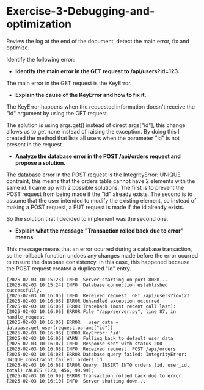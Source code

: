 # Exercise-3-Debugging-and-optimization
Review the log at the end of the document, detect the main error, fix and optimize.

Identify the following error:
- **Identify the main error in the GET request to /api/users?id=123.**

The main error in the GET request is the KeyError.
- **Explain the cause of the KeyError and how to fix it.**

The KeyError happens when the requested information doesn't receive the "id" argument by using the GET request.

The solution is using args.get() instead of direct args["id"], this change allows us to get none instead of raising the exception. By doing this I created the method that lists all users when the parameter "id" is not present in the request.
- **Analyze the database error in the POST /api/orders request and propose a solution.**

The database error in the POST request is the IntegrityError: UNIQUE contraint, this means that the orders table cannot have 2 elements with the same id.  I came up with 2 possible solutions. The first is to prevent the POST request from being made if the "id" already exists. The second is to assume that the user intended to modify the existing element, so instead of making a POST request, a PUT request is made if the id already exists.

So the solution that I decided to implement was the second one.

- **Explain what the message "Transaction rolled back due to error" means.**

This message means that an error ocurred during a database transaction, so the rollback function undoes any changes made before the error ocurred to ensure the database consistency. In this case, this happened because the POST request created a duplicated "id" entry.

```Error log:
[2025-02-03 10:15:23] INFO  Server starting on port 8080... 
[2025-02-03 10:15:24] INFO  Database connection established successfully.
[2025-02-03 10:16:05] INFO  Received request: GET /api/users?id=123
[2025-02-03 10:16:06] ERROR Unhandled exception occurred
[2025-02-03 10:16:06] ERROR Traceback (most recent call last):
[2025-02-03 10:16:06] ERROR File "/app/server.py", line 87, in handle_request
[2025-02-03 10:16:06] ERROR   user_data = database.get_user(request.params["id"])
[2025-02-03 10:16:06] ERROR KeyError: 'id'
[2025-02-03 10:16:06] WARN  Falling back to default user data
[2025-02-03 10:16:07] INFO  Response sent with status 200
[2025-02-03 10:16:08] INFO  Received request: POST /api/orders
[2025-02-03 10:16:08] ERROR Database query failed: IntegrityError: UNIQUE constraint failed: orders.id
[2025-02-03 10:16:08] ERROR Query: INSERT INTO orders (id, user_id, total) VALUES (123, 456, 99.99);
[2025-02-03 10:16:09] ERROR Transaction rolled back due to error.
[2025-02-03 10:16:10] INFO  Server shutting down...
```

